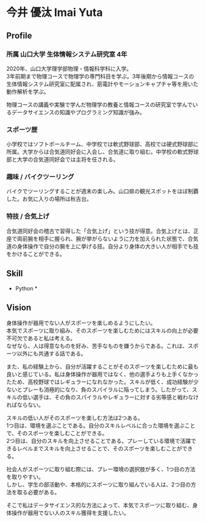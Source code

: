 # 今井 優汰 Imai Yuta
## Profile
### 所属 山口大学 生体情報システム研究室 4年
2020年、山口大学理学部物理・情報科学科に入学。  
3年前期まで物理コースで物理学の専門科目を学ぶ。3年後期から情報コースの生体情報システム研究室に配属され、筋電計やモーションキャプチャ等を用いた動作解析を学ぶ。  

物理コースの講義や実験で学んだ物理学の教養と情報コースの研究室で学んでいるデータサイエンスの知識やプログラミング知識が強み。

### スポーツ歴
小学校ではソフトボールチーム、中学校では軟式野球部、高校では硬式野球部に所属。大学からは合気道同好会に入会し、合気道に取り組む。中学校の軟式野球部と大学の合気道同好会では主将を任される。

### 趣味 / バイクツーリング
バイクでツーリングすることが週末の楽しみ。山口県の観光スポットをほぼ制覇した。お気に入りの場所は秋吉台。

### 特技 / 合気上げ
合気道同好会の稽古で習得した「合気上げ」という技が得意。合気上げとは、正座で両前腕を相手に握られ、腕が挙がらないように力を加えられた状態で、合気道の身体操作で自分の腕を上に挙げる技。自分より身体の大きい人が相手でも技をかけることができる。

## Skill
- Python *

## Vision
身体操作が器用でない人がスポーツを楽しめるようにしたい。  
本気でスポーツに取り組み、そのスポーツを楽しむためにはスキルの向上が必要不可欠であると私は考える。  
なぜなら、人は得意なものを好み、苦手なものを嫌うからである。これは、スポーツ以外にも共通する話である。

また、私の経験上から、自分が活躍することがそのスポーツを楽しむために最も良いと感じている。私は身体操作が器用ではなく、他の選手よりも上手くなかったため、高校野球ではレギュラーになれなかった。スキルが低く、成功経験が少ないとプレーも消極的になり、負のスパイラルに陥ってしまう。したがって、スキルの低い選手は、その負のスパイラルやレギュラーに対する劣等感と戦わなければならない。

スキルの低い人がそのスポーツを楽しむ方法は2つある。  
1つ目は、環境を選ぶことである。自分のスキルレベルに合った環境を選ぶことで、そのスポーツを楽しむことができる。  
2つ目は、自分のスキルを向上させることである。プレーしている環境で活躍できるレベルまでスキルを向上させることで、そのスポーツを楽しむことができる。

社会人がスポーツに取り組む際には、プレー環境の選択肢が多く、1つ目の方法を取りやすい。  
しかし、学生の部活動や、本格的にスポーツに取り組んでいる人は、2つ目の方法を取る必要がある。

そこで私はデータサイエンス的な方法によって、本気でスポーツに取り組む、身体操作が器用でない人のスキル獲得を支援したい。

